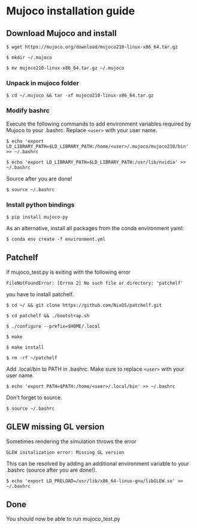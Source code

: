 # Mujoco installation guide

## Download Mujoco and install

```$ wget https://mujoco.org/download/mujoco210-linux-x86_64.tar.gz```

```$ mkdir ~/.mujoco```

```$ mv mujoco210-linux-x86_64.tar.gz ~/.mujoco```

### Unpack in mujoco folder

```$ cd ~/.mujoco && tar -xf mujoco210-linux-x86_64.tar.gz```

### Modify bashrc
Execute the following commands to add environment variables required by Mujoco to your .bashrc. Replace `<user>` with your user name.

```$ echo 'export LD_LIBRARY_PATH=$LD_LIBRARY_PATH:/home/<user>/.mujoco/mujoco210/bin' >> ~/.bashrc```

```$ echo 'export LD_LIBRARY_PATH=$LD_LIBRARY_PATH:/usr/lib/nvidia' >> ~/.bashrc```

Source after you are done!

```$ source ~/.bashrc```

### Install python bindings

```$ pip install mujoco-py```

As an alternative, install all packages from the conda environment yaml:

```$ conda env create -f environment.yml```

## Patchelf
If mujoco_test.py is exiting with the following error

```FileNotFoundError: [Errno 2] No such file or directory: 'patchelf'```

you have to install patchelf. 

```$ cd ~/ && git clone https://github.com/NixOS/patchelf.git```

```$ cd patchelf && ./bootstrap.sh```

```$ ./configure --prefix=$HOME/.local```

```$ make```

```$ make install```

```$ rm -rf ~/patchelf```

Add .local/bin to PATH in .bashrc. Make sure to replace `<user>` with your user name.

```$ echo 'export PATH=$PATH:/home/<user>/.local/bin' >> ~/.bashrc```

Don't forget to source.

```$ source ~/.bashrc```

## GLEW missing GL version
Sometimes rendering the simulation throws the error

```GLEW initalization error: Missing GL version```

This can be resolved by adding an additional environment variable to your .bashrc (source after you are done!).

```$ echo 'export LD_PRELOAD=/usr/lib/x86_64-linux-gnu/libGLEW.so' >> ~/.bashrc```


## Done

You should now be able to run mujoco_test.py

